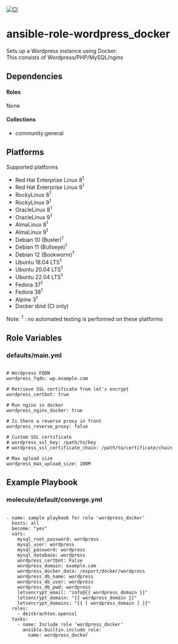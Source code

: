 [![CI](https://github.com/de-it-krachten/ansible-role-wordpress_docker/workflows/CI/badge.svg?event=push)](https://github.com/de-it-krachten/ansible-role-wordpress_docker/actions?query=workflow%3ACI)


# ansible-role-wordpress_docker

Sets up a Wordpress instance using Docker.<br>
This consists of Wordpress/PHP/MySQL/nginx<br>



## Dependencies

#### Roles
None

#### Collections
- community.general

## Platforms

Supported platforms

- Red Hat Enterprise Linux 8<sup>1</sup>
- Red Hat Enterprise Linux 9<sup>1</sup>
- RockyLinux 8<sup>1</sup>
- RockyLinux 9<sup>1</sup>
- OracleLinux 8<sup>1</sup>
- OracleLinux 9<sup>1</sup>
- AlmaLinux 8<sup>1</sup>
- AlmaLinux 9<sup>1</sup>
- Debian 10 (Buster)<sup>1</sup>
- Debian 11 (Bullseye)<sup>1</sup>
- Debian 12 (Bookworm)<sup>1</sup>
- Ubuntu 18.04 LTS<sup>1</sup>
- Ubuntu 20.04 LTS<sup>1</sup>
- Ubuntu 22.04 LTS<sup>1</sup>
- Fedora 37<sup>1</sup>
- Fedora 38<sup>1</sup>
- Alpine 3<sup>1</sup>
- Docker dind (CI only)

Note:
<sup>1</sup> : no automated testing is performed on these platforms

## Role Variables
### defaults/main.yml
<pre><code>
# Wordpress FQDN
wordpress_fqdn: wp.example.com

# Retrieve SSL certificate from let's encrypt
wordpress_certbot: true

# Run nginx in docker
wordpress_nginx_docker: true

# Is there a reverse proxy in front
wordpress_reverse_proxy: false

# Custom SSL certificate
# wordpress_ssl_key: /path/to/key
# wordpress_ssl_certificate_chain: /path/to/certificate/chain

# Max upload size
wordpress_max_upload_size: 100M
</pre></code>




## Example Playbook
### molecule/default/converge.yml
<pre><code>
- name: sample playbook for role 'wordpress_docker'
  hosts: all
  become: "yes"
  vars:
    mysql_root_password: wordpress
    mysql_user: wordpress
    mysql_password: wordpress
    mysql_database: wordpress
    wordpress_certbot: False
    wordpress_domain: example.com
    wordpress_docker_data: /export/docker/wordpress
    wordpress_db_name: wordpress
    wordpress_db_user: wordpress
    wordpress_db_pwd: wordpress
    letsencrypt_email: "info@{{ wordpress_domain }}"
    letsencrypt_domain: "{{ wordpress_domain }}"
    letsencrypt_domains: "{{ [ wordpress_domain ] }}"
  roles:
    - deitkrachten.openssl
  tasks:
    - name: Include role 'wordpress_docker'
      ansible.builtin.include_role:
        name: wordpress_docker
</pre></code>
